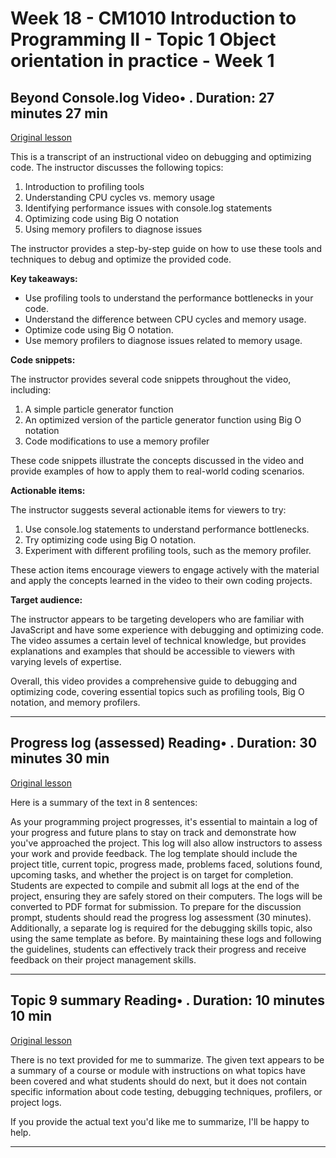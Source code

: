 # Week 18 - CM1010 Introduction to Programming II - Topic 1 Object orientation in practice - Week 1

## Beyond Console.log Video• . Duration: 27 minutes 27 min

[Original lesson](https://www.coursera.org/learn/uol-introduction-to-programming-2/lecture/powkL/beyond-console-log)

This is a transcript of an instructional video on debugging and optimizing code. The instructor discusses the following topics:

1. Introduction to profiling tools
2. Understanding CPU cycles vs. memory usage
3. Identifying performance issues with console.log statements
4. Optimizing code using Big O notation
5. Using memory profilers to diagnose issues

The instructor provides a step-by-step guide on how to use these tools and techniques to debug and optimize the provided code.

**Key takeaways:**

* Use profiling tools to understand the performance bottlenecks in your code.
* Understand the difference between CPU cycles and memory usage.
* Optimize code using Big O notation.
* Use memory profilers to diagnose issues related to memory usage.

**Code snippets:**

The instructor provides several code snippets throughout the video, including:

1. A simple particle generator function
2. An optimized version of the particle generator function using Big O notation
3. Code modifications to use a memory profiler

These code snippets illustrate the concepts discussed in the video and provide examples of how to apply them to real-world coding scenarios.

**Actionable items:**

The instructor suggests several actionable items for viewers to try:

1. Use console.log statements to understand performance bottlenecks.
2. Try optimizing code using Big O notation.
3. Experiment with different profiling tools, such as the memory profiler.

These action items encourage viewers to engage actively with the material and apply the concepts learned in the video to their own coding projects.

**Target audience:**

The instructor appears to be targeting developers who are familiar with JavaScript and have some experience with debugging and optimizing code. The video assumes a certain level of technical knowledge, but provides explanations and examples that should be accessible to viewers with varying levels of expertise.

Overall, this video provides a comprehensive guide to debugging and optimizing code, covering essential topics such as profiling tools, Big O notation, and memory profilers.

---

## Progress log (assessed) Reading• . Duration: 30 minutes 30 min

[Original lesson](https://www.coursera.org/learn/uol-introduction-to-programming-2/supplement/G0RXJ/progress-log-assessed)

Here is a summary of the text in 8 sentences:

As your programming project progresses, it's essential to maintain a log of your progress and future plans to stay on track and demonstrate how you've approached the project. This log will also allow instructors to assess your work and provide feedback. The log template should include the project title, current topic, progress made, problems faced, solutions found, upcoming tasks, and whether the project is on target for completion. Students are expected to compile and submit all logs at the end of the project, ensuring they are safely stored on their computers. The logs will be converted to PDF format for submission. To prepare for the discussion prompt, students should read the progress log assessment (30 minutes). Additionally, a separate log is required for the debugging skills topic, also using the same template as before. By maintaining these logs and following the guidelines, students can effectively track their progress and receive feedback on their project management skills.

---

## Topic 9 summary Reading• . Duration: 10 minutes 10 min

[Original lesson](https://www.coursera.org/learn/uol-introduction-to-programming-2/supplement/etGg6/topic-9-summary)

There is no text provided for me to summarize. The given text appears to be a summary of a course or module with instructions on what topics have been covered and what students should do next, but it does not contain specific information about code testing, debugging techniques, profilers, or project logs.

If you provide the actual text you'd like me to summarize, I'll be happy to help.

---

